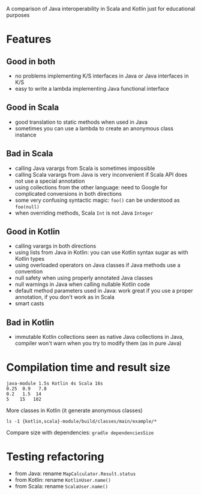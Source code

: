 A comparison of Java interoperability in Scala and Kotlin just for educational purposes

# Features

## Good in both

- no problems implementing K/S interfaces in Java or Java interfaces in K/S
- easy to write a lambda implementing Java functional interface

## Good in Scala

- good translation to static methods when used in Java 
- sometimes you can use a lambda to create an anonymous class instance

## Bad in Scala

- calling Java varargs from Scala is sometimes impossible
- calling Scala varargs from Java is very inconvenient if Scala API does not use a special annotation
- using collections from the other language: need to Google for complicated conversions in both directions
- some very confusing syntactic magic: `foo()` can be understood as `foo(null)`
- when overriding methods, Scala `Int` is not Java `Integer`

## Good in Kotlin

- calling varargs in both directions
- using lists from Java in Kotlin: you can use Kotlin syntax sugar as with Kotlin types
- using overloaded operators on Java classes if Java methods use a convention
- null safety when using properly annotated Java classes
- null warnings in Java when calling nullable Kotlin code
- default method parameters used in Java: work great if you use a proper annotation, if you don't work as in Scala
- smart casts

## Bad in Kotlin

- immutable Kotlin collections seen as native Java collections in Java, compiler won't warn when you try to modify them (as in pure Java)

# Compilation time and result size

```
java-module 1.5s Kotlin 4s Scala 16s
0.25  0.9   7.8
0.2   1.5  14
5    15   102
```

More classes in Kotlin (it generate anonymous classes)

    ls -1 {kotlin,scala}-module/build/classes/main/example/*

Compare size with dependencies: `gradle dependenciesSize`

# Testing refactoring

- from Java: rename `MapCalculator.Result.status`
- from Kotlin: rename `KotlinUser.name()`
- from Scala: rename `ScalaUser.name()`
